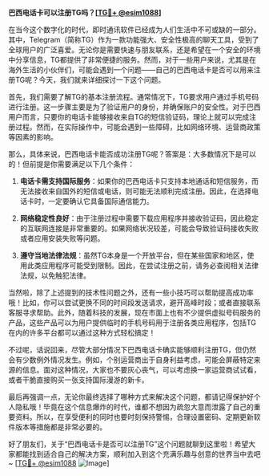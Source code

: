 **巴西电话卡可以注册TG吗？[[TG💪+ @esim1088](https://t.me/s/esim1088)]**

在当今这个数字化的时代，即时通讯软件已经成为人们生活中不可或缺的一部分。其中，Telegram（简称TG）作为一款功能强大、安全性极高的聊天工具，受到了全球用户的广泛喜爱。无论你是需要快速与朋友联系，还是希望在一个安全的环境中分享信息，TG都提供了非常便捷的服务。然而，对于一些用户来说，尤其是在海外生活的小伙伴们，可能会遇到一个问题——自己的巴西电话卡是否可以用来注册TG呢？今天，我们就来详细探讨一下这个问题。

首先，我们需要了解TG的基本注册流程。通常情况下，TG要求用户通过手机号码进行注册。这一步骤主要是为了验证用户的身份，并确保账户的安全性。对于巴西用户而言，只要你的电话卡能够接收来自TG的短信验证码，理论上就可以完成注册过程。然而，在实际操作中，可能会遇到一些障碍，比如网络环境、运营商政策等因素的影响。

那么，具体来说，巴西电话卡能否成功注册TG呢？答案是：大多数情况下是可以的！但前提是你需要满足以下几个条件：

1. **电话卡需支持国际服务**：如果你的巴西电话卡只支持本地通话和短信服务，而无法接收来自国外的短信或电话，则可能无法顺利完成注册。因此，在选择电话卡时，一定要确认它具备国际通信能力。

2. **网络稳定性良好**：由于注册过程中需要下载应用程序并接收验证码，因此稳定的互联网连接是非常重要的。如果网络状况较差，可能会导致验证码接收失败或者应用安装失败等问题。

3. **遵守当地法律法规**：虽然TG本身是一个开放平台，但在某些国家和地区，使用此类应用程序可能受到限制。因此，在尝试注册之前，请务必查阅相关法律法规，以免触犯法律。

当然啦，除了上述提到的技术性问题之外，还有一些小技巧可以帮助提高成功率哦！比如，你可以尝试更换不同的时间段发送请求，避开高峰时段；或者直接联系客服寻求帮助。此外，随着科技的发展，现在市面上也有不少提供虚拟号码服务的产品，这些产品可以为用户提供临时的手机号码用于注册各类应用程序，包括TG在内的许多平台都可以通过这种方式轻松搞定！

不过呢，话说回来，尽管大部分情况下巴西电话卡确实能够顺利注册TG，但仍然会有少数例外情况发生。例如，个别运营商出于自身利益考虑，可能会屏蔽特定来源的信息。面对这种情况，大家也不要灰心丧气，可以考虑换一家运营商试试看，或者干脆直接购买一张支持国际漫游的新卡。

最后再强调一点，无论你最终选择了哪种方式来解决这个问题，都请记得保护好个人隐私哦！毕竟在这个信息爆炸的时代，谁都不想因为疏忽大意而泄露了自己的重要资料。所以，在享受便利的同时也要时刻保持警惕，合理设置密码、定期更新软件版本等措施都是非常必要的。

好了朋友们，关于“巴西电话卡是否可以注册TG”这个问题就聊到这里啦！希望大家都能找到适合自己的解决方案，顺利加入到这个充满乐趣与创意的世界当中去吧~ [[TG💪+ @esim1088](https://t.me/s/esim1088) ![Image](https://i.postimg.cc/4NQfJmqS/Snipaste-2025-05-13-00-14-12.png)]